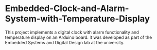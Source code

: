 # Embedded-Clock-and-Alarm-System-with-Temperature-Display
This project implements a digital clock with alarm functionality and temperature display on an Arduino board. It was developed as part of the Embedded Systems and Digital Design lab at the university.
